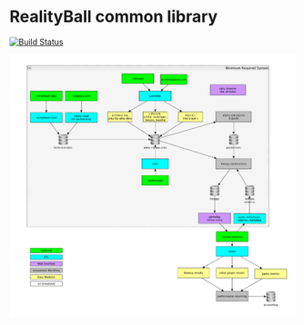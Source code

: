 RealityBall common library
==========================

[![Build Status](https://travis-ci.org/RealityBall/common.svg?branch=master)](https://travis-ci.org/RealityBall/common)

![Workflow](images/workflow.png "Workflow")